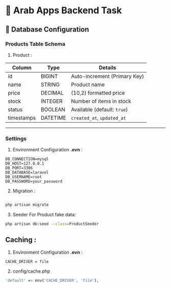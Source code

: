 # 🚀 Arab Apps Backend Task

## 🧩 Database Configuration

### Products Table Schema

1. Product :

| Column     | Type     | Details                      |
| ---------- | -------- | ---------------------------- |
| id         | BIGINT   | Auto-increment (Primary Key) |
| name       | STRING   | Product name                 |
| price      | DECIMAL  | (10,2) formatted price       |
| stock      | INTEGER  | Number of items in stock     |
| status     | BOOLEAN  | Available (default: `true`)  |
| timestamps | DATETIME | `created_at`, `updated_at`   |

---

### Settings

1.  Environment Configuration **.evn** :

```env
DB_CONNECTION=mysql
DB_HOST=127.0.0.1
DB_PORT=3306
DB_DATABASE=laravel
DB_USERNAME=root
DB_PASSWORD=your_password

```

2. Migration :

```bash

php artisan migrate
```

3. Seeder For Product fake data:

```bash
php artisan db:seed --class=ProductSeeder
```

## Caching :

1. Environment Configuration **.evn** :

```env
CACHE_DRIVER = file
```

2. config/cache.php

```bash
'default' => env('CACHE_DRIVER', 'file'),
```
